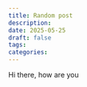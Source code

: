 ```yaml
---
title: Random post
description: 
date: 2025-05-25
draft: false
tags: 
categories:
---
```


Hi there, how are you